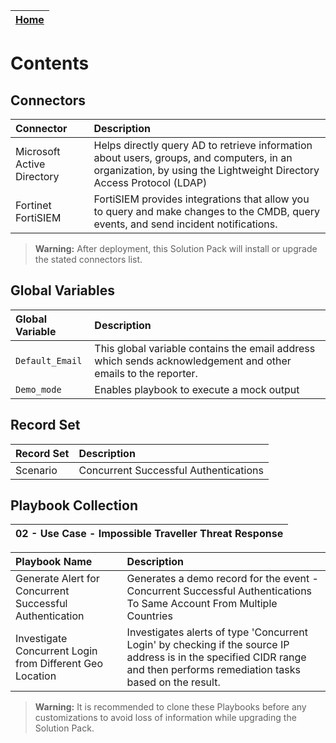 | [Home](https://github.com/fortinet-fortisoar/solution-pack-impossible-traveller-threat-response/blob/develop/README.md) |
|--------------------------------------------|

# Contents

## Connectors

|Connector|Description|
| :- | :- |
|Microsoft Active Directory| Helps directly query AD to retrieve information about users, groups, and computers, in an organization, by using the Lightweight Directory Access Protocol (LDAP)|
|Fortinet FortiSIEM| FortiSIEM provides integrations that allow you to query and make changes to the CMDB, query events, and send incident notifications.|

>**Warning:** After deployment, this Solution Pack will install or upgrade the stated connectors list.

## Global Variables

|Global Variable|Description|
| :- | :- |
|`Default_Email`| This global variable contains the email address which sends acknowledgement and other emails to the reporter. |
|`Demo_mode`| Enables playbook to execute a mock output |

## Record Set

|Record Set|Description|
| :- | :- |
|Scenario| Concurrent Successful Authentications|

## Playbook Collection
|02 - Use Case - Impossible Traveller Threat Response|
|:-                                                  |

|Playbook Name|Description|
| :- | :- |
|Generate Alert for Concurrent Successful Authentication | Generates a demo record for the event - Concurrent Successful Authentications To Same Account From Multiple Countries|
|Investigate Concurrent Login from Different Geo Location | Investigates alerts of type 'Concurrent Login' by checking if the source IP address is in the specified CIDR range and then performs remediation tasks based on the result.|

>**Warning:** It is recommended to clone these Playbooks before any customizations to avoid loss of information while upgrading the Solution Pack.


